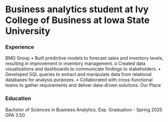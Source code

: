 # Business analytics student at Ivy College of Business at Iowa State University

### Experience
BMG Group 
•	Built predictive models to forecast sales and inventory levels, resulting in improvement in inventory management.
o	Created data visualizations and dashboards to communicate findings to stakeholders.
•	Developed SQL queries to extract and manipulate data from relational databases for analysis purposes.
•	Collaborated with cross-functional teams to gather requirements and deliver data-driven solutions.
Our Place 

### Education
Bachelor of Sciences in Business Analytics. Exp. Graduation - Spring 2025
GPA 3.50
